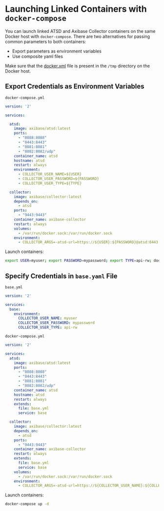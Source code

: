 # Launching Linked Containers with `docker-compose`

You can launch linked ATSD and Axibase Collector containers on the same Docker host with `docker-compose`. 
There are two alternatives for passing common parameters to both containers:

* Export parameters as environment variables
* Use composite yaml files
 
Make sure that the [docker.xml](docker.xml) file is present in the `/tmp` directory on the Docker host.

## Export Credentials as Environment Variables

`docker-compose.yml`

```yaml
version: '2'

services:

  atsd:
    image: axibase/atsd:latest
    ports:
      - "8088:8088"
      - "8443:8443"
      - "8081:8081"
      - "8082:8082/udp"
    container_name: atsd
    hostname: atsd
    restart: always
    environment:
      - COLLECTOR_USER_NAME=${USER}
      - COLLECTOR_USER_PASSWORD=${PASSWORD}
      - COLLECTOR_USER_TYPE=${TYPE}

  collector:
    image: axibase/collector:latest
    depends_on:
      - atsd
    ports:
      - "9443:9443"
    container_name: axibase-collector
    restart: always
    volumes:
      - /var/run/docker.sock:/var/run/docker.sock
    environment:
      - COLLECTOR_ARGS=-atsd-url=https://${USER}:${PASSWORD}@atsd:8443 -job-enable=docker-socket
```

Launch containers:

```sh
export USER=myuser; export PASSWORD=mypassword; export TYPE=api-rw; docker-compose up -d
```


## Specify Credentials in `base.yaml` File

`base.yml`

```yaml
version: '2'

services:
  base:
    environment:
      COLLECTOR_USER_NAME: myuser
      COLLECTOR_USER_PASSWORD: mypassword 
      COLLECTOR_USER_TYPE: api-rw
```

`docker-compose.yml`

```yaml
version: '2'

services:
  atsd:
    image: axibase/atsd:latest
    ports:
      - "8088:8088"
      - "8443:8443"
      - "8081:8081"
      - "8082:8082/udp"
    container_name: atsd
    hostname: atsd
    restart: always
    extends:
      file: base.yml
      service: base

  collector:
    image: axibase/collector:latest
    depends_on:
      - atsd    
    ports:
      - "9443:9443"
    container_name: axibase-collector
    restart: always
    extends:
      file: base.yml
      service: base
    volumes:
      - /var/run/docker.sock:/var/run/docker.sock
    environment:
      - COLLECTOR_ARGS=-atsd-url=https://${COLLECTOR_USER_NAME}:${COLLECTOR_USER_PASSWORD}@atsd:8443 -job-enable=docker-socket
```

Launch containers:

```sh
docker-compose up -d
```
